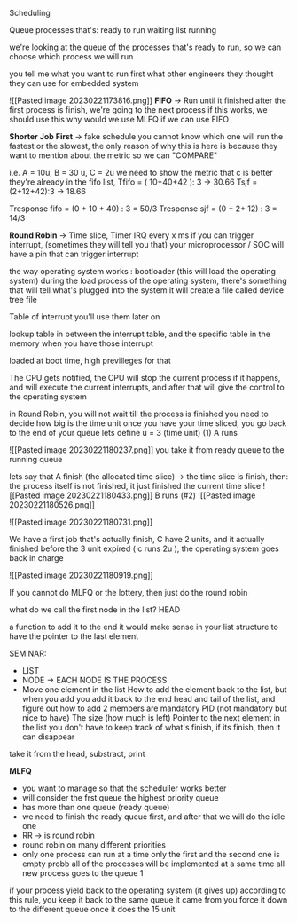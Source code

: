 Scheduling

Queue processes that's:
ready to run
waiting list
running

we're looking at the queue of the processes that's ready to run, so we can choose which process we will run

you tell me what you want to run first
what other engineers they thought they can use for embedded system

![[Pasted image 20230221173816.png]]
**FIFO** -> Run until it finished
after the first process is finish, we're going to the next process
if this works, we should use this
why would we use MLFQ if we can use FIFO

**Shorter Job First** -> fake schedule
you cannot know which one will run the fastest or the slowest, 
the only reason of why this is here is because they want to mention about the metric so we can "COMPARE"

i.e. A = 10u, B = 30 u, C = 2u
we need to show the metric that c is better
they're already in the fifo list,
Tfifo = ( 10+40+42 ): 3 -> 30.66
Tsjf = (2+12+42):3 -> 18.66

Tresponse fifo = (0 + 10 + 40) : 3 = 50/3
Tresponse sjf = (0 + 2+ 12) : 3 = 14/3


**Round Robin** -> Time slice, Timer IRQ every x ms
if you can trigger interrupt, (sometimes they will tell you that)
your microprocessor / SOC will have a pin that can trigger interrupt

the way operating system works :  bootloader (this will load the operating system)
during the load process of the operating system, there's something that will tell what's plugged into the system
it will create a file called device tree file

Table of interrupt
you'll use them later on

lookup table in between the interrupt table, and the specific table in the memory when you have those interrupt

loaded at boot time, high previlleges for that

The CPU gets notified, the CPU will stop the current process if it happens, and will execute the current interrupts, and after that will give the control to the operating system

in Round Robin, you will not wait till the process is finished
you need to decide how big is the time unit
once you have your time sliced, you go back to the end of your queue
lets define u = 3 (time unit)
(1) A runs 

![[Pasted image 20230221180237.png]]
you take it from ready queue to the running queue

lets say that A finish (the allocated time slice) -> the time slice is finish, then:
the process itself is not finished, it just finished the current time slice
![[Pasted image 20230221180433.png]]
B runs (#2)
![[Pasted image 20230221180526.png]]

![[Pasted image 20230221180731.png]]

We have a first job that's actually finish, C have 2 units, and it actually finished before the 3 unit expired ( c runs 2u ), the operating system goes back in charge

![[Pasted image 20230221180919.png]]

If you cannot do MLFQ or the lottery, then just do the round robin

what do we call the first node in the list?
HEAD

a function to add it to the end
it would make sense in your list structure to have the pointer to the last element

SEMINAR:
- LIST
- NODE -> EACH NODE IS THE PROCESS
- Move one element in the list
  How to add the element back to the list, but when you add you add it back to the end
  head and tail of the list, and figure out how to add 
2 members are mandatory
PID (not mandatory but nice to have)
The size (how much is left)
Pointer to the next element in the list
you don't have to keep track of what's finish, if its finish, then it can disappear

take it from the head, substract, print

**MLFQ** 
- you want to manage so that the scheduller works better
- will consider the frst queue the highest priority queue
- has more than one queue (ready queue)
- we need to finish the ready queue first, and after that we will do the idle one
- RR -> is round robin
- round robin on  many different priorities
- only one process can run at a time
only the first and the second one is empty
probb all of the processes will be implemented at a same time
all new process goes to the queue 1

if your process yield back to the operating system (it gives up)
according to this rule, you keep it back to the same queue it came from
you force it down to the different queue once it does the 15 unit
